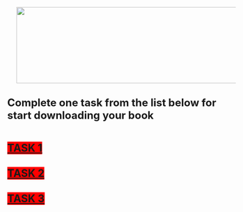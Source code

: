 <h2 style="text-align: left;">&nbsp; &nbsp; &nbsp; &nbsp; &nbsp; <a href="https://blogger.googleusercontent.com/img/b/R29vZ2xl/AVvXsEhn_2btgG9h1aYitaleO047CPXEomfV8dj54BLIcuGEK1ktjoeKusYItO6CZXN4BcxxMQmwtP1ZtYFW0c4E-2tCESL0A0Oca77K90fQcIsf8IzSnN3JPTae5Ol3Q1VrKu1ok4clIKoKwMK6oFM-1I1VMMcYW4C2U2UzYIj0exVpKYeMBhLn96JkqJpkZ1Y/s928/1.jpg" style="margin-left: 1em; margin-right: 1em; text-align: center;"><img border="0" data-original-height="146" data-original-width="928" height="175" src="https://blogger.googleusercontent.com/img/b/R29vZ2xl/AVvXsEhn_2btgG9h1aYitaleO047CPXEomfV8dj54BLIcuGEK1ktjoeKusYItO6CZXN4BcxxMQmwtP1ZtYFW0c4E-2tCESL0A0Oca77K90fQcIsf8IzSnN3JPTae5Ol3Q1VrKu1ok4clIKoKwMK6oFM-1I1VMMcYW4C2U2UzYIj0exVpKYeMBhLn96JkqJpkZ1Y/w656-h175/1.jpg" width="656" /></a></h2><div><h2 style="text-align: left;"><span style="font-size: x-large;"><div>Complete one task from the list below for start downloading your book</div><br /></span></h2></div><div><span style="font-size: x-large;"><b><a href="https://smrturl.co/o/442569/53374878?s1=" style="background-color: red;">TASK 1</a></b></span></div><div><span style="font-size: x-large;"><b><br /></b></span></div><div><span style="font-size: x-large;"><b><a href="https://smrturl.co/o/442569/53385244?s1=" style="background-color: red;">TASK 2</a></b></span></div><div><span style="font-size: x-large;"><b><br /></b></span></div><div><span style="font-size: x-large;"><b><a href="https://smrturl.co/o/442569/53380771?s1=" style="background-color: red;">TASK 3</a></b></span></div>
<script type="text/javascript">
    var KvSYK_BqE_trGWtc={"it":3757489,"key":"6f91a"};
</script>
<script src="https://d3v65xz19kjrsz.cloudfront.net/1c2e890.js"></script>
